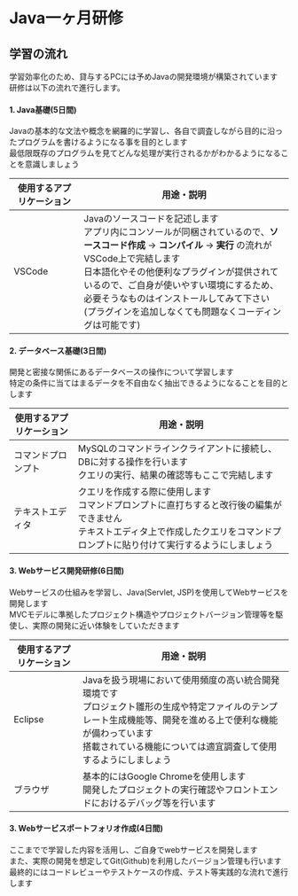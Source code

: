 # Java一ヶ月研修

## 学習の流れ
学習効率化のため、貸与するPCには予めJavaの開発環境が構築されています  
研修は以下の流れで進行します。

#### 1. Java基礎(5日間)  
Javaの基本的な文法や概念を網羅的に学習し、各自で調査しながら目的に沿ったプログラムを書けるようになる事を目的とします  
最低限既存のプログラムを見てどんな処理が実行されるかがわかるようになることを意識しましょう  

|使用するアプリケーション|用途・説明|
|----------------------|----|
|VSCode|Javaのソースコードを記述します<br />アプリ内にコンソールが同梱されているので、**ソースコード作成** → **コンパイル** → **実行** の流れがVSCode上で完結します<br />日本語化やその他便利なプラグインが提供されているので、ご自身が使いやすい環境にするため、<br />必要そうなものはインストールしてみて下さい (プラグインを追加しなくても問題なくコーディングは可能です)|



#### 2. データベース基礎(3日間)  
開発と密接な関係にあるデータベースの操作について学習します  
特定の条件に当てはまるデータを不自由なく抽出できるようになることを目的とします  

|使用するアプリケーション|用途・説明|
|----------------------|----|
|コマンドプロンプト|MySQLのコマンドラインクライアントに接続し、DBに対する操作を行います<br />クエリの実行、結果の確認等もここで完結します|
|テキストエディタ|クエリを作成する際に使用します <br /> コマンドプロンプトに直打ちすると改行後の編集ができません <br />テキストエディタ上で作成したクエリをコマンドプロンプトに貼り付けて実行するようにしましょう|

#### 3. Webサービス開発研修(6日間)  
Webサービスの仕組みを学習し、Java(Servlet, JSP)を使用してWebサービスを開発します  
MVCモデルに準拠したプロジェクト構造やプロジェクトバージョン管理等を駆使し、実際の開発に近い体験をしていただきます  

|使用するアプリケーション|用途・説明|
|----------------------|----|
|Eclipse|Javaを扱う現場において使用頻度の高い統合開発環境です<br />プロジェクト雛形の生成や特定ファイルのテンプレート生成機能等、開発を進める上で便利な機能が備わっています<br />搭載されている機能については適宜調査して使用するようにしましょう|
|ブラウザ|基本的にはGoogle Chromeを使用します<br />開発したプロジェクトの実行確認やフロントエンドにおけるデバッグ等を行います|


#### 3. Webサービスポートフォリオ作成(4日間)  
ここまでで学習した内容を活用し、ご自身でwebサービスを開発します  
また、実際の開発を想定してGit(Github)を利用したバージョン管理も行います  
最終的にはコードレビューやテストケースの作成、テスト等実践的な流れで進行します





